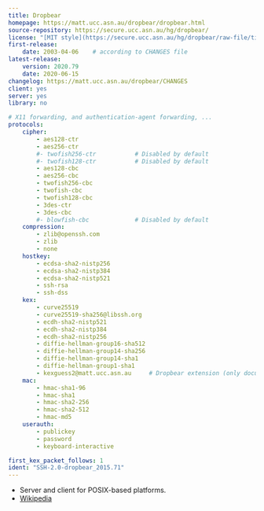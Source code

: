 ```yaml
---
title: Dropbear
homepage: https://matt.ucc.asn.au/dropbear/dropbear.html
source-repository: https://secure.ucc.asn.au/hg/dropbear/
license: "[MIT style](https://secure.ucc.asn.au/hg/dropbear/raw-file/tip/LICENSE)"
first-release:
    date: 2003-04-06    # according to CHANGES file
latest-release:
    version: 2020.79
    date: 2020-06-15
changelog: https://matt.ucc.asn.au/dropbear/CHANGES
client: yes
server: yes
library: no

# X11 forwarding, and authentication-agent forwarding, ...
protocols:
    cipher:
        - aes128-ctr
        - aes256-ctr
        #- twofish256-ctr           # Disabled by default
        #- twofish128-ctr           # Disabled by default
        - aes128-cbc
        - aes256-cbc
        - twofish256-cbc
        - twofish-cbc
        - twofish128-cbc
        - 3des-ctr
        - 3des-cbc
        #- blowfish-cbc             # Disabled by default
    compression:
        - zlib@openssh.com
        - zlib
        - none
    hostkey:
        - ecdsa-sha2-nistp256
        - ecdsa-sha2-nistp384
        - ecdsa-sha2-nistp521
        - ssh-rsa
        - ssh-dss
    kex:
        - curve25519
        - curve25519-sha256@libssh.org
        - ecdh-sha2-nistp521
        - ecdh-sha2-nistp384
        - ecdh-sha2-nistp256
        - diffie-hellman-group16-sha512
        - diffie-hellman-group14-sha256
        - diffie-hellman-group14-sha1
        - diffie-hellman-group1-sha1
        - kexguess2@matt.ucc.asn.au     # Dropbear extension (only documented in their CHANGES file?)
    mac:
        - hmac-sha1-96
        - hmac-sha1
        - hmac-sha2-256
        - hmac-sha2-512
        - hmac-md5
    userauth:
        - publickey
        - password
        - keyboard-interactive

first_kex_packet_follows: 1
ident: "SSH-2.0-dropbear_2015.71"
---
```

* Server and client for POSIX-based platforms.
* [Wikipedia](https://en.wikipedia.org/wiki/Dropbear_%28software%29)
